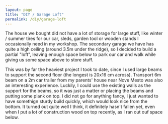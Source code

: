 ```yaml
---
layout: page
title: "DIY / Garage Loft"
permalink: /diy/garage-loft
---
```


The house we bought did not have a lot of storage for large stuff, like winter / summer tires for our car, sleds, garden tool or wooden stands I occasionally need in my workshop. The secondary garage we have has quite a high ceiling (around 3.5m under the ridge), so I decided to build a partial "loft", leaving enough space below to park our car and walk while giving us some space above to store stuff.

This was by far the heaviest project I took to date, since I used large beams to support the second floor (the longest is 20x16 cm across). Transport 6m beam on a 2m car trailer from my parents' house near Nove Mesto was also an interesting experience. Luckily, I could use the existing walls as the support for the beams, so it was just a matter or placing the beams and putting some plank on top. I did not go for anything fancy, I just wanted to have somethign sturdy build quickly, which would look nice from the bottom. It turned out quite well I think, it definitely hasn't fallen yet, even when I put a lot of construction wood on top recently, as I ran out ouf space below.